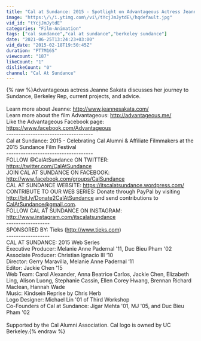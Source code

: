 ```yaml
---
title: "Cal at Sundance: 2015 - Spotlight on Advantageous Actress Jeanne Sakata"
image: "https:\/\/i.ytimg.com\/vi\/tYcjJmJytdE\/hqdefault.jpg"
vid_id: "tYcjJmJytdE"
categories: "Film-Animation"
tags: ["cal sundance","cal at sundance","berkeley sundance"]
date: "2021-06-25T13:24:23+03:00"
vid_date: "2015-02-18T19:50:45Z"
duration: "PT7M16S"
viewcount: "187"
likeCount: "1"
dislikeCount: "0"
channel: "Cal At Sundance"
---
```

{% raw %}Advantageous actress Jeanne Sakata discusses her journey to Sundance, Berkeley Rep, current projects, and advice. <br /><br />Learn more about Jeanne: <a rel="nofollow" target="blank" href="http://www.jeannesakata.com/">http://www.jeannesakata.com/</a><br />Learn more about the film Advantageous: <a rel="nofollow" target="blank" href="http://advantageous.me/">http://advantageous.me/</a><br />Like the Advantageous Facebook page: <a rel="nofollow" target="blank" href="https://www.facebook.com/Advantageous">https://www.facebook.com/Advantageous</a><br />------------------------------------<br />Cal at Sundance: 2015 - Celebrating Cal Alumni &amp; Affiliate Filmmakers at the 2015 Sundance Film Festival<br />------------------------------------<br />FOLLOW @CalAtSundance ON TWITTER: <a rel="nofollow" target="blank" href="https://twitter.com/CalAtSundance">https://twitter.com/CalAtSundance</a><br />JOIN CAL AT SUNDANCE ON FACEBOOK:  <a rel="nofollow" target="blank" href="http://www.facebook.com/groups/CalSundance">http://www.facebook.com/groups/CalSundance</a><br />CAL AT SUNDANCE WEBSITE: <a rel="nofollow" target="blank" href="https://itscalatsundance.wordpress.com/">https://itscalatsundance.wordpress.com/</a><br />CONTRIBUTE TO OUR WEB SERIES: Donate through PayPal by visiting <a rel="nofollow" target="blank" href="http://bit.ly/Donate2CalAtSundance">http://bit.ly/Donate2CalAtSundance</a> and send contributions to CalAtSundance@gmail.com. <br />FOLLOW CAL AT SUNDANCE ON INSTAGRAM: <a rel="nofollow" target="blank" href="http://www.instagram.com/itscalatsundance">http://www.instagram.com/itscalatsundance</a><br />------------------<br />SPONSORED BY: Tieks (<a rel="nofollow" target="blank" href="http://www.tieks.com)">http://www.tieks.com)</a><br />------------------<br />CAL AT SUNDANCE: 2015 Web Series<br />Executive Producer: Melanie Anne Padernal '11, Duc Bieu Pham '02<br />Associate Producer: Christian Ignacio III ‘10<br />Director: Gerry Maravilla, Melanie Anne Padernal ‘11<br />Editor: Jackie Chen '15<br />Web Team: Carol Alexander, Anna Beatrice Carlos, Jackie Chen, Elizabeth Ling, Alison Luong, Stephanie Cassin, Ellen Corey Hwang, Brennan Richard Maclean, Hannah Wade <br />Music: Kindsein Reprise by Chris Herb<br />Logo Designer: Michael Lin '01 of Third Workshop<br />Co-Founders of Cal at Sundance: Jigar Mehta '01, MJ '05, and Duc Bieu Pham '02<br /><br />Supported by the Cal Alumni Association. Cal logo is owned by UC Berkeley.{% endraw %}
